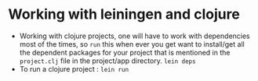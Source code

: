 # Working with leiningen and clojure

- Working with clojure projects, one will have to work with dependencies most of the times, so `run` this when ever you get want to install/get all the dependent packages for your project that is mentioned in the `project.clj` file in the project/app directory.
  `lein deps`
- To run a clojure project : `lein run`